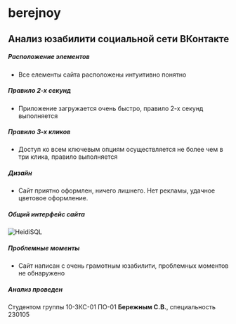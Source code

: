 berejnoy
========

## Анализ юзабилити социальной сети **ВКонтакте**

##### Расположение элементов
 - Все елементы сайта расположены интуитивно понятно

##### Правило 2-х секунд
 - Приложение загружается очень быстро, правило 2-х секунд выполняется

##### Правило 3-х кликов
 - Доступ ко всем ключевым опциям осуществляется не более чем в три клика, правило выполняется

##### Дизайн
 - Сайт приятно оформлен, ничего лишнего. Нет рекламы, удачное цветовое оформление.

##### Общий интерфейс сайта
![HeidiSQL](http://cs617523.vk.me/v617523765/18a8/omUqzyW-gKQ.jpg "vk.com")

##### Проблемные моменты
 - Сайт написан с очень грамотным юзабилити, проблемных моментов не обнаружено

##### Анализ проведен
Студентом группы 10-ЗКС-01 ПО-01 **Бережным С.В.**, специальность 230105



